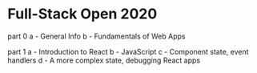 # Full-Stack Open 2020

part 0
a - General Info
b - Fundamentals of Web Apps


part 1
a - Introduction to React
b - JavaScript
c - Component state, event handlers
d - A more complex state, debugging React apps